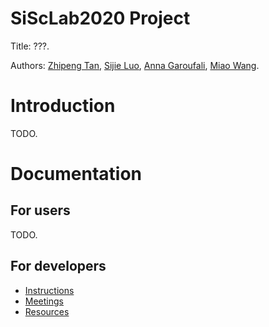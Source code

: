 SiScLab2020 Project
===================

Title: ???.

Authors: [Zhipeng Tan](https://github.com/???), [Sijie Luo](https://github.com/???), [Anna Garoufali](https://github.com/???), [Miao Wang](https://github.com/???).

# Introduction

TODO.

# Documentation

## For users

TODO.

## For developers

- [Instructions](docs/dev/instructions.md)
- [Meetings](docs/dev/meetings.md)
- [Resources](docs/dev/resources.md)
